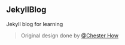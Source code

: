 ## JekyllBlog

Jekyll blog for learning
> Original design done by [@Chester How](https://github.com/chesterhow/tale)
